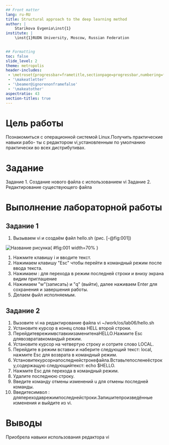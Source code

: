 ```yaml
---
## Front matter
lang: ru-RU
title: Structural approach to the deep learning method
author: |
	Starikova Evgenia\inst{1}
institute: |
	\inst{1}RUDN University, Moscow, Russian Federation
	

## Formatting
toc: false
slide_level: 2
theme: metropolis
header-includes: 
 - \metroset{progressbar=frametitle,sectionpage=progressbar,numbering=fraction}
 - '\makeatletter'
 - '\beamer@ignorenonframefalse'
 - '\makeatother'
aspectratio: 43
section-titles: true
---
```


# Цель работы

Познакомиться с операционной системой Linux.Получить практические навыки рабо-
ты с редактором vi,установленным по умолчанию практически во всех дистрибутивах.

# Задание

Задание 1. Создание нового файла с использованием vi
Задание 2. Редактирование существующего файла


# Выполнение лабораторной работы
## Задание 1
1. Вызываем vi и создаём файл hello.sh (рис. [-@fig:001])

![Название рисунка](/home/edstarikova/Изображения/sceen.jpg){ #fig:001 width=70% }
1. Нажмите клавишу i и вводите текст.
1. Нажимаем клавишу "Esc" чтобы перейти в командный режим после ввода текста.
1. Нажимаем : для перехода в режим последней строки и внизу экрана видим приглашение
1. Нажимаем "w"(записать) и  "q" (выйти), далее наживаем Enter для сохранения и завершения работы.
1. Делаем фыйл исполняемым.
## Задание 2

1. Вызовите vi на редактирование файла vi ~/work/os/lab06/hello.sh
1. Установите курсор в конец слова HELL второй строки.
1. ПерейдитеврежимвставкиизаменитенаHELLO.Нажмите Esc длявозвратавкомандый режим.
1. Установите курсор на четвертую строку и сотрите слово LOCAL.
1. Перейдите в режим вставки и наберите следующий текст: local, нажмите Esc для
возврата в командный режим.
1. Установитекурсорнапоследнейстрокефайла.Вставьтепосленеёстроку,содержащую
следующийтекст: echo $HELLO.
1. Нажмите Esc для перехода в командный режим.
1. Удалите последнюю строку.
1. Введите команду отмены изменений u для отмены последней команды.
1. Введитесимвол : дляпереходаврежимпоследнейстроки.Запишитепроизведённые
изменения и выйдите из vi.

# Выводы

Приобрела навыки использования редактора vi
